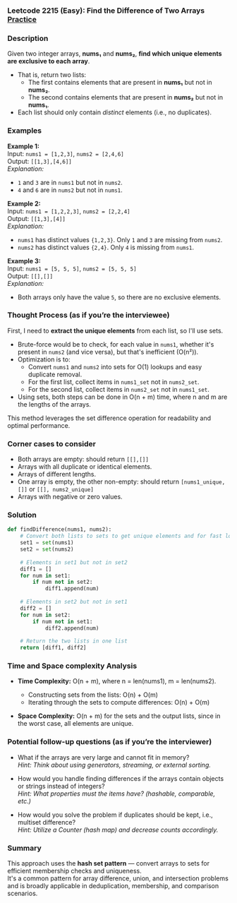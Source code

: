 ### Leetcode 2215 (Easy): Find the Difference of Two Arrays [Practice](https://leetcode.com/problems/find-the-difference-of-two-arrays)

### Description  
Given two integer arrays, **nums₁** and **nums₂**, **find which unique elements are exclusive to each array**.  
- That is, return two lists:
  - The first contains elements that are present in **nums₁** but not in **nums₂**.
  - The second contains elements that are present in **nums₂** but not in **nums₁**.
- Each list should only contain *distinct* elements (i.e., no duplicates).

### Examples  

**Example 1:**  
Input: `nums1 = [1,2,3]`, `nums2 = [2,4,6]`  
Output: `[[1,3],[4,6]]`  
*Explanation:*
- `1` and `3` are in `nums1` but not in `nums2`.
- `4` and `6` are in `nums2` but not in `nums1`.

**Example 2:**  
Input: `nums1 = [1,2,2,3]`, `nums2 = [2,2,4]`  
Output: `[[1,3],[4]]`  
*Explanation:*
- `nums1` has distinct values `{1,2,3}`. Only `1` and `3` are missing from `nums2`.
- `nums2` has distinct values `{2,4}`. Only `4` is missing from `nums1`.

**Example 3:**  
Input: `nums1 = [5, 5, 5]`, `nums2 = [5, 5, 5]`  
Output: `[[],[]]`  
*Explanation:*
- Both arrays only have the value `5`, so there are no exclusive elements.

### Thought Process (as if you’re the interviewee)  
First, I need to **extract the unique elements** from each list, so I'll use sets.  
- Brute-force would be to check, for each value in `nums1`, whether it's present in `nums2` (and vice versa), but that's inefficient (O(n²)).
- Optimization is to:
  - Convert `nums1` and `nums2` into sets for O(1) lookups and easy duplicate removal.
  - For the first list, collect items in `nums1_set` not in `nums2_set`.
  - For the second list, collect items in `nums2_set` not in `nums1_set`.
- Using sets, both steps can be done in O(n + m) time, where n and m are the lengths of the arrays.

This method leverages the set difference operation for readability and optimal performance.

### Corner cases to consider  
- Both arrays are empty: should return `[[],[]]`
- Arrays with all duplicate or identical elements.
- Arrays of different lengths.
- One array is empty, the other non-empty: should return `[nums1_unique, []]` or `[[], nums2_unique]`
- Arrays with negative or zero values.

### Solution

```python
def findDifference(nums1, nums2):
    # Convert both lists to sets to get unique elements and for fast lookup
    set1 = set(nums1)
    set2 = set(nums2)
    
    # Elements in set1 but not in set2
    diff1 = []
    for num in set1:
        if num not in set2:
            diff1.append(num)
    
    # Elements in set2 but not in set1
    diff2 = []
    for num in set2:
        if num not in set1:
            diff2.append(num)
    
    # Return the two lists in one list
    return [diff1, diff2]
```

### Time and Space complexity Analysis  

- **Time Complexity:** O(n + m), where n = len(nums1), m = len(nums2).  
  - Constructing sets from the lists: O(n) + O(m)
  - Iterating through the sets to compute differences: O(n) + O(m)

- **Space Complexity:** O(n + m) for the sets and the output lists, since in the worst case, all elements are unique.

### Potential follow-up questions (as if you’re the interviewer)  

- What if the arrays are very large and cannot fit in memory?  
  *Hint: Think about using generators, streaming, or external sorting.*

- How would you handle finding differences if the arrays contain objects or strings instead of integers?  
  *Hint: What properties must the items have? (hashable, comparable, etc.)*

- How would you solve the problem if duplicates should be kept, i.e., multiset difference?  
  *Hint: Utilize a Counter (hash map) and decrease counts accordingly.*


### Summary
This approach uses the **hash set pattern** — convert arrays to sets for efficient membership checks and uniqueness.  
It's a common pattern for array difference, union, and intersection problems and is broadly applicable in deduplication, membership, and comparison scenarios.